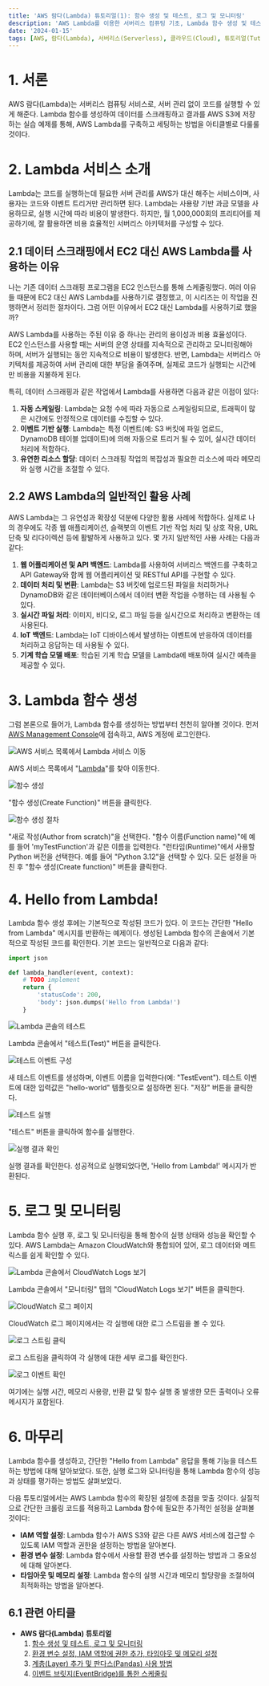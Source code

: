 ```yaml
---
title: 'AWS 람다(Lambda) 튜토리얼(1): 함수 생성 및 테스트, 로그 및 모니터링'
description: 'AWS Lambda를 이용한 서버리스 컴퓨팅 기초, Lambda 함수 생성 및 테스트, 로그 및 모니터링 방법을 다룬다. 데이터 스크래핑을 위한 Lambda 활용법과 EC2 대신 Lambda를 선택하는 이유, 그리고 Lambda의 일반적인 사용 사례까지 탐구한다. 서버리스 아키텍처와 클라우드 컴퓨팅의 효율성을 극대화하는 방법을 배운다.'
date: '2024-01-15'
tags: [AWS, 람다(Lambda), 서버리스(Serverless), 클라우드(Cloud), 튜토리얼(Tutorial)]
---
```

# 1. 서론

AWS 람다(Lambda)는 서버리스 컴퓨팅 서비스로, 서버 관리 없이 코드를 실행할 수 있게 해준다. Lambda 함수를 생성하여 데이터를 스크래핑하고 결과를 AWS S3에 저장하는 실습 예제를 통해, AWS Lambda를 구축하고 세팅하는 방법을 아티클별로 다룰룰 것이다.

# 2. Lambda 서비스 소개

Lambda는 코드를 실행하는데 필요한 서버 관리를 AWS가 대신 해주는 서비스이며, 사용자는 코드와 이벤트 트리거만 관리하면 된다. Lambda는 사용량 기반 과금 모델을 사용하므로, 실행 시간에 따라 비용이 발생한다. 하지만, 월 1,000,000회의 프리티어를 제공하기에, 잘 활용하면 비용 효율적인 서버리스 아키텍처를 구성할 수 있다.

## 2.1 데이터 스크래핑에서 EC2 대신 AWS Lambda를 사용하는 이유

나는 기존 데이터 스크래핑 프로그램을 EC2 인스턴스를 통해 스케줄링했다. 여러 이유들 때문에 EC2 대신 AWS Lambda를 사용하기로 결정했고, 이 시리즈는 이 작업을 진행하면서 정리한 절차이다. 그럼 어떤 이유에서 EC2 대신 Lambda를 사용하기로 했을까?

AWS Lambda를 사용하는 주된 이유 중 하나는 관리의 용이성과 비용 효율성이다. EC2 인스턴스를 사용할 때는 서버의 운영 상태를 지속적으로 관리하고 모니터링해야 하며, 서버가 실행되는 동안 지속적으로 비용이 발생한다. 반면, Lambda는 서버리스 아키텍처를 제공하여 서버 관리에 대한 부담을 줄여주며, 실제로 코드가 실행되는 시간에만 비용을 지불하게 된다.

특히, 데이터 스크래핑과 같은 작업에서 Lambda를 사용하면 다음과 같은 이점이 있다:

1. **자동 스케일링**: Lambda는 요청 수에 따라 자동으로 스케일링되므로, 트래픽이 많은 시간에도 안정적으로 데이터를 수집할 수 있다.
2. **이벤트 기반 실행**: Lambda는 특정 이벤트(예: S3 버킷에 파일 업로드, DynamoDB 테이블 업데이트)에 의해 자동으로 트리거 될 수 있어, 실시간 데이터 처리에 적합하다.
3. **유연한 리소스 할당**: 데이터 스크래핑 작업의 복잡성과 필요한 리소스에 따라 메모리와 실행 시간을 조절할 수 있다.

## 2.2 AWS Lambda의 일반적인 활용 사례

AWS Lambda는 그 유연성과 확장성 덕분에 다양한 활용 사례에 적합하다. 실제로 나의 경우에도 각종 웹 애플리케이션, 슬랙봇의 이벤트 기반 작업 처리 및 상호 작용, URL 단축 및 리다이렉션 등에 활발하게 사용하고 있다. 몇 가지 일반적인 사용 사례는 다음과 같다:

1. **웹 어플리케이션 및 API 백엔드**: Lambda를 사용하여 서버리스 백엔드를 구축하고 API Gateway와 함께 웹 어플리케이션 및 RESTful API를 구현할 수 있다.
2. **데이터 처리 및 변환**: Lambda는 S3 버킷에 업로드된 파일을 처리하거나 DynamoDB와 같은 데이터베이스에서 데이터 변환 작업을 수행하는 데 사용될 수 있다.
3. **실시간 파일 처리**: 이미지, 비디오, 로그 파일 등을 실시간으로 처리하고 변환하는 데 사용된다.
4. **IoT 백엔드**: Lambda는 IoT 디바이스에서 발생하는 이벤트에 반응하여 데이터를 처리하고 응답하는 데 사용될 수 있다.
5. **기계 학습 모델 배포**: 학습된 기계 학습 모델을 Lambda에 배포하여 실시간 예측을 제공할 수 있다.


# 3. Lambda 함수 생성

그럼 본론으로 들어가, Lambda 함수를 생성하는 방법부터 천천히 알아볼 것이다. 먼저 [AWS Management Console](https://ap-northeast-2.console.aws.amazon.com/console/home?region=ap-northeast-2#)에 접속하고, AWS 계정에 로그인한다.

![AWS 서비스 목록에서 Lambda 서비스 이동](https://yoonminlee-blog-image.s3.ap-northeast-2.amazonaws.com/aws-lambda-function-creation-testing-log-monitoring-1.png)

AWS 서비스 목록에서 "[Lambda](https://ap-northeast-2.console.aws.amazon.com/lambda/home?region=ap-northeast-2#/functions)"를 찾아 이동한다.

![함수 생성](https://yoonminlee-blog-image.s3.ap-northeast-2.amazonaws.com/aws-lambda-function-creation-testing-log-monitoring-2.png)

"함수 생성(Create Function)" 버튼을 클릭한다.

![함수 생성 절차](https://yoonminlee-blog-image.s3.ap-northeast-2.amazonaws.com/aws-lambda-function-creation-testing-log-monitoring-3.png)

"새로 작성(Author from scratch)"을 선택한다. "함수 이름(Function name)"에 예를 들어 'myTestFunction'과 같은 이름을 입력한다. "런타임(Runtime)"에서 사용할 Python 버전을 선택한다. 예를 들어 "Python 3.12"을 선택할 수 있다. 모든 설정을 마친 후 "함수 생성(Create function)" 버튼을 클릭한다.

# 4. Hello from Lambda!

Lambda 함수 생성 후에는 기본적으로 작성된 코드가 있다. 이 코드는 간단한 "Hello from Lambda" 메시지를 반환하는 예제이다. 생성된 Lambda 함수의 콘솔에서 기본적으로 작성된 코드를 확인한다. 기본 코드는 일반적으로 다음과 같다:

```python
import json

def lambda_handler(event, context):
    # TODO implement
    return {
        'statusCode': 200,
        'body': json.dumps('Hello from Lambda!')
    }
```

![Lambda 콘솔의 테스트](https://yoonminlee-blog-image.s3.ap-northeast-2.amazonaws.com/aws-lambda-function-creation-testing-log-monitoring-4.png)

Lambda 콘솔에서 "테스트(Test)" 버튼을 클릭한다.

![테스트 이벤트 구성](https://yoonminlee-blog-image.s3.ap-northeast-2.amazonaws.com/aws-lambda-function-creation-testing-log-monitoring-5.png)

새 테스트 이벤트를 생성하며, 이벤트 이름을 입력한다(예: "TestEvent"). 테스트 이벤트에 대한 입력값은 "hello-world" 템플릿으로 설정하면 된다. "저장" 버튼을 클릭한다.

![테스트 실행](https://yoonminlee-blog-image.s3.ap-northeast-2.amazonaws.com/aws-lambda-function-creation-testing-log-monitoring-4.png)

"테스트" 버튼을 클릭하여 함수를 실행한다.

![실행 결과 확인](https://yoonminlee-blog-image.s3.ap-northeast-2.amazonaws.com/aws-lambda-function-creation-testing-log-monitoring-6.png)

실행 결과를 확인한다. 성공적으로 실행되었다면, 'Hello from Lambda!' 메시지가 반환된다.

# 5. 로그 및 모니터링

Lambda 함수 실행 후, 로그 및 모니터링을 통해 함수의 실행 상태와 성능을 확인할 수 있다. AWS Lambda는 Amazon CloudWatch와 통합되어 있어, 로그 데이터와 메트릭스를 쉽게 확인할 수 있다.

![Lambda 콘솔에서 CloudWatch Logs 보기](https://yoonminlee-blog-image.s3.ap-northeast-2.amazonaws.com/aws-lambda-function-creation-testing-log-monitoring-7.png)

Lambda 콘솔에서 "모니터링" 탭의 "CloudWatch Logs 보기" 버튼을 클릭한다.

![CloudWatch 로그 페이지](https://yoonminlee-blog-image.s3.ap-northeast-2.amazonaws.com/aws-lambda-function-creation-testing-log-monitoring-8.png)

CloudWatch 로그 페이지에서는 각 실행에 대한 로그 스트림을 볼 수 있다.

![로그 스트림 클릭](https://yoonminlee-blog-image.s3.ap-northeast-2.amazonaws.com/aws-lambda-function-creation-testing-log-monitoring-9.png)

로그 스트림을 클릭하여 각 실행에 대한 세부 로그를 확인한다.

![로그 이벤트 확인](https://yoonminlee-blog-image.s3.ap-northeast-2.amazonaws.com/aws-lambda-function-creation-testing-log-monitoring-10.png)

여기에는 실행 시간, 메모리 사용량, 반환 값 및 함수 실행 중 발생한 모든 출력이나 오류 메시지가 포함된다.

# 6. 마무리

Lambda 함수를 생성하고, 간단한 "Hello from Lambda" 응답을 통해 기능을 테스트하는 방법에 대해 알아보았다. 또한, 실행 로그와 모니터링을 통해 Lambda 함수의 성능과 상태를 평가하는 방법도 살펴보았다.

다음 튜토리얼에서는 AWS Lambda 함수의 확장된 설정에 초점을 맞출 것이다. 실질적으로 간단한 크롤링 코드를 적용하고 Lambda 함수에 필요한 추가적인 설정을 살펴볼 것이다:

- **IAM 역할 설정**: Lambda 함수가 AWS S3와 같은 다른 AWS 서비스에 접근할 수 있도록 IAM 역할과 권한을 설정하는 방법을 알아본다.
- **환경 변수 설정**: Lambda 함수에서 사용할 환경 변수를 설정하는 방법과 그 중요성에 대해 알아본다.
- **타임아웃 및 메모리 설정**: Lambda 함수의 실행 시간과 메모리 할당량을 조절하여 최적화하는 방법을 알아본다.

## 6.1 관련 아티클

- **AWS 람다(Lambda) 튜토리얼**
    1. [함수 생성 및 테스트, 로그 및 모니터링](/aws-lambda-function-creation-testing-log-monitoring)
    2. [환경 변수 설정, IAM 역할에 권한 추가, 타임아웃 및 메모리 설정](/aws-lambda-environment-variables-iam-timeout-memory)
    3. [계층(Layer) 추가 및 판다스(Pandas) 사용 방법](/aws-lambda-layer-pandas)
    4. [이벤트 브릿지(EventBridge)를 통한 스케줄링](/aws-lambda-eventbridge-scheduling)